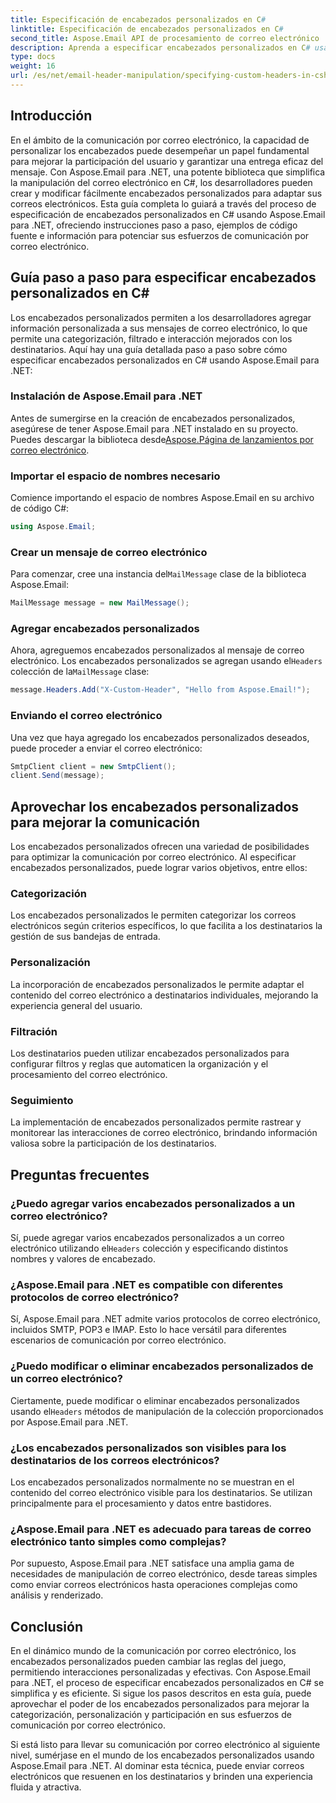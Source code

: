 ```yaml
---
title: Especificación de encabezados personalizados en C#
linktitle: Especificación de encabezados personalizados en C#
second_title: Aspose.Email API de procesamiento de correo electrónico .NET
description: Aprenda a especificar encabezados personalizados en C# usando Aspose.Email para .NET para mejorar la comunicación por correo electrónico. Esta guía paso a paso proporciona información sobre cómo crear encabezados de correo electrónico personalizados para mejorar la participación.
type: docs
weight: 16
url: /es/net/email-header-manipulation/specifying-custom-headers-in-csharp/
---
```



## Introducción

En el ámbito de la comunicación por correo electrónico, la capacidad de personalizar los encabezados puede desempeñar un papel fundamental para mejorar la participación del usuario y garantizar una entrega eficaz del mensaje. Con Aspose.Email para .NET, una potente biblioteca que simplifica la manipulación del correo electrónico en C#, los desarrolladores pueden crear y modificar fácilmente encabezados personalizados para adaptar sus correos electrónicos. Esta guía completa lo guiará a través del proceso de especificación de encabezados personalizados en C# usando Aspose.Email para .NET, ofreciendo instrucciones paso a paso, ejemplos de código fuente e información para potenciar sus esfuerzos de comunicación por correo electrónico.

## Guía paso a paso para especificar encabezados personalizados en C#

Los encabezados personalizados permiten a los desarrolladores agregar información personalizada a sus mensajes de correo electrónico, lo que permite una categorización, filtrado e interacción mejorados con los destinatarios. Aquí hay una guía detallada paso a paso sobre cómo especificar encabezados personalizados en C# usando Aspose.Email para .NET:

### Instalación de Aspose.Email para .NET

Antes de sumergirse en la creación de encabezados personalizados, asegúrese de tener Aspose.Email para .NET instalado en su proyecto. Puedes descargar la biblioteca desde[Aspose.Página de lanzamientos por correo electrónico](https://releases.aspose.com/email/net/).

### Importar el espacio de nombres necesario

Comience importando el espacio de nombres Aspose.Email en su archivo de código C#:

```csharp
using Aspose.Email;
```

### Crear un mensaje de correo electrónico

 Para comenzar, cree una instancia del`MailMessage` clase de la biblioteca Aspose.Email:

```csharp
MailMessage message = new MailMessage();
```

### Agregar encabezados personalizados

 Ahora, agreguemos encabezados personalizados al mensaje de correo electrónico. Los encabezados personalizados se agregan usando el`Headers` colección de la`MailMessage` clase:

```csharp
message.Headers.Add("X-Custom-Header", "Hello from Aspose.Email!");
```

### Enviando el correo electrónico

Una vez que haya agregado los encabezados personalizados deseados, puede proceder a enviar el correo electrónico:

```csharp
SmtpClient client = new SmtpClient();
client.Send(message);
```

## Aprovechar los encabezados personalizados para mejorar la comunicación

Los encabezados personalizados ofrecen una variedad de posibilidades para optimizar la comunicación por correo electrónico. Al especificar encabezados personalizados, puede lograr varios objetivos, entre ellos:

### Categorización 
 Los encabezados personalizados le permiten categorizar los correos electrónicos según criterios específicos, lo que facilita a los destinatarios la gestión de sus bandejas de entrada.

### Personalización 
 La incorporación de encabezados personalizados le permite adaptar el contenido del correo electrónico a destinatarios individuales, mejorando la experiencia general del usuario.

### Filtración 
 Los destinatarios pueden utilizar encabezados personalizados para configurar filtros y reglas que automaticen la organización y el procesamiento del correo electrónico.

### Seguimiento 
 La implementación de encabezados personalizados permite rastrear y monitorear las interacciones de correo electrónico, brindando información valiosa sobre la participación de los destinatarios.

## Preguntas frecuentes

### ¿Puedo agregar varios encabezados personalizados a un correo electrónico?

 Sí, puede agregar varios encabezados personalizados a un correo electrónico utilizando el`Headers` colección y especificando distintos nombres y valores de encabezado.

### ¿Aspose.Email para .NET es compatible con diferentes protocolos de correo electrónico?

Sí, Aspose.Email para .NET admite varios protocolos de correo electrónico, incluidos SMTP, POP3 e IMAP. Esto lo hace versátil para diferentes escenarios de comunicación por correo electrónico.

### ¿Puedo modificar o eliminar encabezados personalizados de un correo electrónico?

 Ciertamente, puede modificar o eliminar encabezados personalizados usando el`Headers` métodos de manipulación de la colección proporcionados por Aspose.Email para .NET.

### ¿Los encabezados personalizados son visibles para los destinatarios de los correos electrónicos?

Los encabezados personalizados normalmente no se muestran en el contenido del correo electrónico visible para los destinatarios. Se utilizan principalmente para el procesamiento y datos entre bastidores.

### ¿Aspose.Email para .NET es adecuado para tareas de correo electrónico tanto simples como complejas?

Por supuesto, Aspose.Email para .NET satisface una amplia gama de necesidades de manipulación de correo electrónico, desde tareas simples como enviar correos electrónicos hasta operaciones complejas como análisis y renderizado.

## Conclusión

En el dinámico mundo de la comunicación por correo electrónico, los encabezados personalizados pueden cambiar las reglas del juego, permitiendo interacciones personalizadas y efectivas. Con Aspose.Email para .NET, el proceso de especificar encabezados personalizados en C# se simplifica y es eficiente. Si sigue los pasos descritos en esta guía, puede aprovechar el poder de los encabezados personalizados para mejorar la categorización, personalización y participación en sus esfuerzos de comunicación por correo electrónico.

Si está listo para llevar su comunicación por correo electrónico al siguiente nivel, sumérjase en el mundo de los encabezados personalizados usando Aspose.Email para .NET. Al dominar esta técnica, puede enviar correos electrónicos que resuenen en los destinatarios y brinden una experiencia fluida y atractiva.